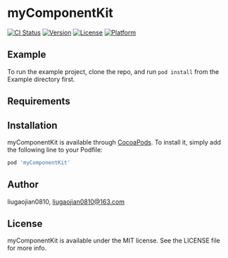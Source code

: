 # myComponentKit

[![CI Status](https://img.shields.io/travis/liugaojian0810/myComponentKit.svg?style=flat)](https://travis-ci.org/liugaojian0810/myComponentKit)
[![Version](https://img.shields.io/cocoapods/v/myComponentKit.svg?style=flat)](https://cocoapods.org/pods/myComponentKit)
[![License](https://img.shields.io/cocoapods/l/myComponentKit.svg?style=flat)](https://cocoapods.org/pods/myComponentKit)
[![Platform](https://img.shields.io/cocoapods/p/myComponentKit.svg?style=flat)](https://cocoapods.org/pods/myComponentKit)

## Example

To run the example project, clone the repo, and run `pod install` from the Example directory first.

## Requirements

## Installation

myComponentKit is available through [CocoaPods](https://cocoapods.org). To install
it, simply add the following line to your Podfile:

```ruby
pod 'myComponentKit'
```

## Author

liugaojian0810, liugaojian0810@163.com

## License

myComponentKit is available under the MIT license. See the LICENSE file for more info.
